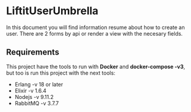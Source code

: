 # LiftitUserUmbrella

In this document you will find information resume about how to create an user. There are 2 forms by api or render a view with the necesary fields.

## Requirements
This project have the tools to run with **Docker** and **docker-compose -v3**, but too is run this project with the next tools:
* Erlang -v 18 or later
* Elixir -v 1.6.4
* Nodejs -v 9.11.2
* RabbitMQ -v 3.7.7
